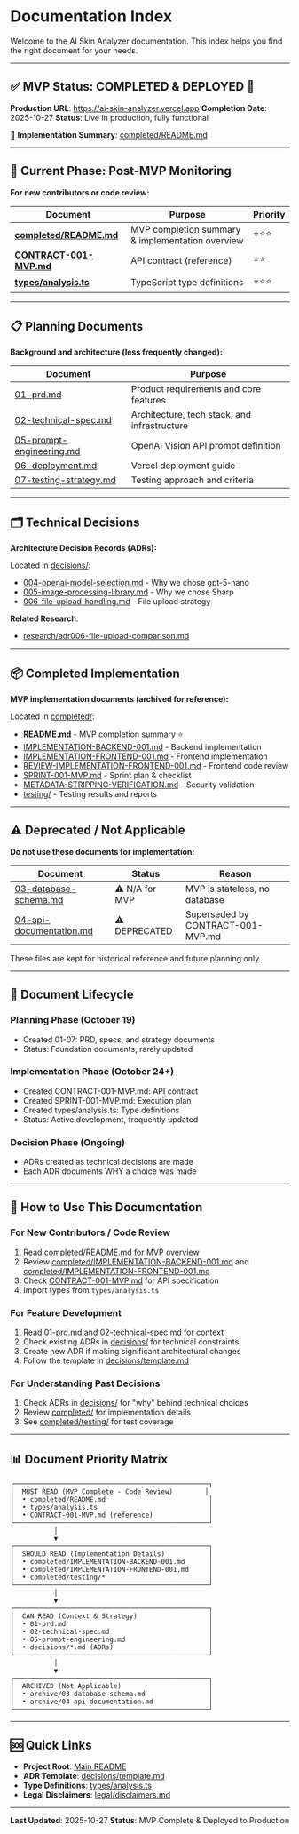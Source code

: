 # Documentation Index

Welcome to the AI Skin Analyzer documentation. This index helps you find the right document for your needs.

---

## ✅ MVP Status: **COMPLETED & DEPLOYED** 🎉

**Production URL**: https://ai-skin-analyzer.vercel.app
**Completion Date**: 2025-10-27
**Status**: Live in production, fully functional

📖 **Implementation Summary**: [completed/README.md](./completed/README.md)

---

## 🎯 Current Phase: Post-MVP Monitoring

**For new contributors or code review:**

| Document | Purpose | Priority |
|----------|---------|----------|
| [**completed/README.md**](./completed/README.md) | MVP completion summary & implementation overview | ⭐⭐⭐ |
| [**CONTRACT-001-MVP.md**](./CONTRACT-001-MVP.md) | API contract (reference) | ⭐⭐ |
| [**types/analysis.ts**](../types/analysis.ts) | TypeScript type definitions | ⭐⭐⭐ |

---

## 📋 Planning Documents

**Background and architecture (less frequently changed):**

| Document | Purpose |
|----------|---------|
| [01-prd.md](./01-prd.md) | Product requirements and core features |
| [02-technical-spec.md](./02-technical-spec.md) | Architecture, tech stack, and infrastructure |
| [05-prompt-engineering.md](./05-prompt-engineering.md) | OpenAI Vision API prompt definition |
| [06-deployment.md](./06-deployment.md) | Vercel deployment guide |
| [07-testing-strategy.md](./07-testing-strategy.md) | Testing approach and criteria |

---

## 🗂️ Technical Decisions

**Architecture Decision Records (ADRs):**

Located in [decisions/](./decisions/):
- [004-openai-model-selection.md](./decisions/004-openai-model-selection.md) - Why we chose gpt-5-nano
- [005-image-processing-library.md](./decisions/005-image-processing-library.md) - Why we chose Sharp
- [006-file-upload-handling.md](./decisions/006-file-upload-handling.md) - File upload strategy

**Related Research**:
- [research/adr006-file-upload-comparison.md](../research/adr006-file-upload-comparison.md)

---

## 📦 Completed Implementation

**MVP implementation documents (archived for reference):**

Located in [completed/](./completed/):
- [**README.md**](./completed/README.md) - MVP completion summary ⭐
- [IMPLEMENTATION-BACKEND-001.md](./completed/IMPLEMENTATION-BACKEND-001.md) - Backend implementation
- [IMPLEMENTATION-FRONTEND-001.md](./completed/IMPLEMENTATION-FRONTEND-001.md) - Frontend implementation
- [REVIEW-IMPLEMENTATION-FRONTEND-001.md](./completed/REVIEW-IMPLEMENTATION-FRONTEND-001.md) - Frontend code review
- [SPRINT-001-MVP.md](./completed/SPRINT-001-MVP.md) - Sprint plan & checklist
- [METADATA-STRIPPING-VERIFICATION.md](./completed/METADATA-STRIPPING-VERIFICATION.md) - Security validation
- [testing/](./completed/testing/) - Testing results and reports

---

## ⚠️ Deprecated / Not Applicable

**Do not use these documents for implementation:**

| Document | Status | Reason |
|----------|--------|--------|
| [03-database-schema.md](./03-database-schema.md) | ⚠️ N/A for MVP | MVP is stateless, no database |
| [04-api-documentation.md](./04-api-documentation.md) | ⚠️ DEPRECATED | Superseded by CONTRACT-001-MVP.md |

These files are kept for historical reference and future planning only.

---

## 📖 Document Lifecycle

### Planning Phase (October 19)
- Created 01-07: PRD, specs, and strategy documents
- Status: Foundation documents, rarely updated

### Implementation Phase (October 24+)
- Created CONTRACT-001-MVP.md: API contract
- Created SPRINT-001-MVP.md: Execution plan
- Created types/analysis.ts: Type definitions
- Status: Active development, frequently updated

### Decision Phase (Ongoing)
- ADRs created as technical decisions are made
- Each ADR documents WHY a choice was made

---

## 🔄 How to Use This Documentation

### For New Contributors / Code Review
1. Read [completed/README.md](./completed/README.md) for MVP overview
2. Review [completed/IMPLEMENTATION-BACKEND-001.md](./completed/IMPLEMENTATION-BACKEND-001.md) and [completed/IMPLEMENTATION-FRONTEND-001.md](./completed/IMPLEMENTATION-FRONTEND-001.md)
3. Check [CONTRACT-001-MVP.md](./CONTRACT-001-MVP.md) for API specification
4. Import types from `types/analysis.ts`

### For Feature Development
1. Read [01-prd.md](./01-prd.md) and [02-technical-spec.md](./02-technical-spec.md) for context
2. Check existing ADRs in [decisions/](./decisions/) for technical constraints
3. Create new ADR if making significant architectural changes
4. Follow the template in [decisions/template.md](./decisions/template.md)

### For Understanding Past Decisions
1. Check ADRs in [decisions/](./decisions/) for "why" behind technical choices
2. Review [completed/](./completed/) for implementation details
3. See [completed/testing/](./completed/testing/) for test coverage

---

## 📊 Document Priority Matrix

```
┌─────────────────────────────────────────────────┐
│  MUST READ (MVP Complete - Code Review)        │
│  • completed/README.md                          │
│  • types/analysis.ts                            │
│  • CONTRACT-001-MVP.md (reference)              │
└─────────────────────────────────────────────────┘
           │
           ▼
┌─────────────────────────────────────────────────┐
│  SHOULD READ (Implementation Details)           │
│  • completed/IMPLEMENTATION-BACKEND-001.md      │
│  • completed/IMPLEMENTATION-FRONTEND-001.md     │
│  • completed/testing/*                          │
└─────────────────────────────────────────────────┘
           │
           ▼
┌─────────────────────────────────────────────────┐
│  CAN READ (Context & Strategy)                  │
│  • 01-prd.md                                    │
│  • 02-technical-spec.md                         │
│  • 05-prompt-engineering.md                     │
│  • decisions/*.md (ADRs)                        │
└─────────────────────────────────────────────────┘
           │
           ▼
┌─────────────────────────────────────────────────┐
│  ARCHIVED (Not Applicable)                      │
│  • archive/03-database-schema.md                │
│  • archive/04-api-documentation.md              │
└─────────────────────────────────────────────────┘
```

---

## 🆘 Quick Links

- **Project Root**: [Main README](../README.md)
- **ADR Template**: [decisions/template.md](./decisions/template.md)
- **Type Definitions**: [types/analysis.ts](../types/analysis.ts)
- **Legal Disclaimers**: [legal/disclaimers.md](../legal/disclaimers.md)

---

**Last Updated**: 2025-10-27
**Status**: MVP Complete & Deployed to Production
